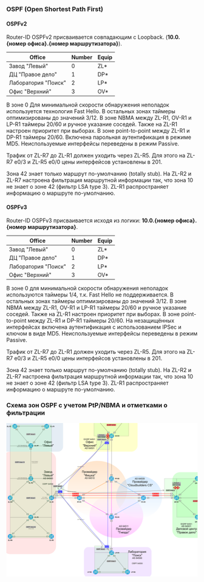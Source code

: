 ### OSPF (Open Shortest Path First)

#### OSPFv2

  Router-ID OSPFv2 присваивается совпадающим c Loopback. (**10.0.{номер офиса}.{номер маршрутизатора}**).

  | Office | Number | Equip |
  |--------|--------|-------|
  | Завод "Левый" | 0 | ZL* |
  | ДЦ "Правое дело" | 1 | DP* |
  | Лаборатория "Поиск" | 2 | LP* |
  | Офис "Верхний" | 3 | OV* |

  В зоне 0 Для минимальной скорости обнаружения неполадок используется технология Fast Hello. В остальных зонах таймеры оптимизированы до значений 3/12.
  В зоне NBMA между ZL-R1, OV-R1 и LP-R1 таймеры 20/60 и ручное указание соседей. Также на ZL-R1 настроен приоритет при выборах. В зоне point-to-point между ZL-R1 и DP-R1 таймеры 20/60.
  Включена парольная аутентификация в режиме MD5.
  Неиспользуемые интерфейсы переведены в режим Passive.

  Трафик от ZL-R7 до ZL-R1 должен уходить через ZL-R5. Для этого на ZL-R7 e0/3 и ZL-R5 e0/0 цены интерфейсов установлены в 201.

  Зона 42 знает только маршрут по-умолчанию (totally stub). На ZL-R2 и ZL-R7 настроена фильтрация маршрутной информации так, что зона 10 не знает о зоне 42 (фильтр LSA type 3). ZL-R1 распространяет информацию о маршруте по-умолчанию.


#### OSPFv3

  Router-ID OSPFv3 присваивается исходя из логики: **10.0.{номер офиса}.{номер маршрутизатора}**.

  | Office | Number | Equip |
  |--------|--------|-------|
  | Завод "Левый" | 0 | ZL* |
  | ДЦ "Правое дело" | 1 | DP* |
  | Лаборатория "Поиск" | 2 | LP* |
  | Офис "Верхний" | 3 | OV* |

  В зоне 0 для минимальной скорости обнаружения неполадок используются
  таймеры 1/4, т.к. Fast Hello не поддерживается. В остальных зонах таймеры оптимизированы до значений 3/12.
  В зоне NBMA между ZL-R1, OV-R1 и LP-R1 таймеры 20/60 и ручное указание соседей. Также на ZL-R1 настроен приоритет при выборах. В зоне point-to-point между ZL-R1 и DP-R1 таймеры 20/60.
  На незащищённых интерфейсах включена аутентификация с использованием IPSec и ключом в виде MD5.
  Неиспользуемые интерфейсы переведены в режим Passive.

  Трафик от ZL-R7 до ZL-R1 должен уходить через ZL-R5. Для этого на ZL-R7 e0/3 и ZL-R5 e0/0 цены интерфейсов установлены в 201.

  Зона 42 знает только маршрут по-умолчанию (totally stub). На ZL-R2 и ZL-R7 настроена фильтрация маршрутной информации так, что зона 10 не знает о зоне 42 (фильтр LSA type 3). ZL-R1 распространяет информацию о маршруте по-умолчанию.

###  Схема зон OSPF с учетом PtP/NBMA и отметками о фильтрации

![](../pics/ospf.png)